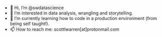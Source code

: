 - 👋 Hi, I’m @swdatascience
- 👀 I’m interested in data analysis, wrangling and storytelling.
- 🌱 I’m currently learning how to code in a production environment (from being self taught!).
- 📫 How to reach me: scottlwarren[at]protonmail.com

<!---
swdatascience/swdatascience is a ✨ special ✨ repository because its `README.md` (this file) appears on your GitHub profile.
You can click the Preview link to take a look at your changes.
--->
